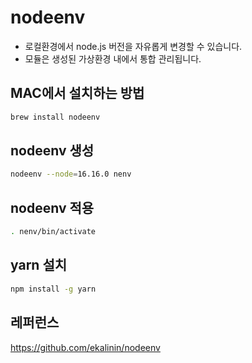 # nodeenv

- 로컬환경에서 node.js 버전을 자유롭게 변경할 수 있습니다.
- 모듈은 생성된 가상환경 내에서 통합 관리됩니다.

## MAC에서 설치하는 방법

```bash
brew install nodeenv
```

## nodeenv 생성

```bash
nodeenv --node=16.16.0 nenv
```

## nodeenv 적용

```bash
. nenv/bin/activate
```

## yarn 설치

```bash
npm install -g yarn
```

## 레퍼런스

https://github.com/ekalinin/nodeenv
